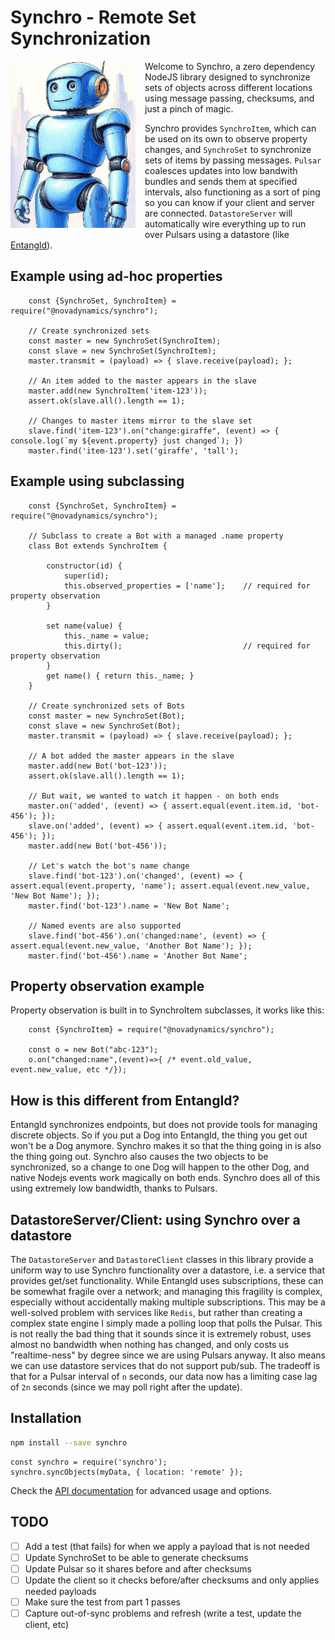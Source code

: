 # Synchro - Remote Set Synchronization
<img src="mascot.jpg" width="200" alt="Synchro Mascot" style="float: left; margin-right: 15px; margin-bottom: 10px;">
Welcome to Synchro, a zero dependency NodeJS library designed to synchronize sets of objects across different locations using message passing, checksums, and just a pinch of magic. 

Synchro provides `SynchroItem`, which can be used on its own to observe property changes, and `SynchroSet` to synchronize sets of items by passing messages. `Pulsar` coalesces updates into low bandwith bundles and sends them at specified intervals, also functioning as a sort of ping so you can know if your client and server are connected.  `DatastoreServer` will automatically wire everything up to run over Pulsars using a datastore (like [Entangld](https://www.npmjs.com/package/entangld)).


## Example using ad-hoc properties
```nodejs
    const {SynchroSet, SynchroItem} = require("@novadynamics/synchro");

    // Create synchronized sets
    const master = new SynchroSet(SynchroItem);
    const slave = new SynchroSet(SynchroItem);
    master.transmit = (payload) => { slave.receive(payload); };

    // An item added to the master appears in the slave
    master.add(new SynchroItem('item-123'));
    assert.ok(slave.all().length == 1);

    // Changes to master items mirror to the slave set
    slave.find('item-123').on("change:giraffe", (event) => { console.log(`my ${event.property} just changed`); })
    master.find('item-123').set('giraffe', 'tall');

```

## Example using subclassing
```nodejs
    const {SynchroSet, SynchroItem} = require("@novadynamics/synchro");

    // Subclass to create a Bot with a managed .name property
    class Bot extends SynchroItem {

        constructor(id) {
            super(id);                              
            this.observed_properties = ['name'];    // required for property observation
        }

        set name(value) {
            this._name = value;
            this.dirty();                           // required for property observation
        }
        get name() { return this._name; }
    }

    // Create synchronized sets of Bots
    const master = new SynchroSet(Bot);     
    const slave = new SynchroSet(Bot);
    master.transmit = (payload) => { slave.receive(payload); };

    // A bot added the master appears in the slave
    master.add(new Bot('bot-123'));
    assert.ok(slave.all().length == 1);

    // But wait, we wanted to watch it happen - on both ends
    master.on('added', (event) => { assert.equal(event.item.id, 'bot-456'); });
    slave.on('added', (event) => { assert.equal(event.item.id, 'bot-456'); });
    master.add(new Bot('bot-456'));

    // Let's watch the bot's name change
    slave.find('bot-123').on('changed', (event) => { assert.equal(event.property, 'name'); assert.equal(event.new_value, 'New Bot Name'); });
    master.find('bot-123').name = 'New Bot Name';

    // Named events are also supported
    slave.find('bot-456').on('changed:name', (event) => { assert.equal(event.new_value, 'Another Bot Name'); });
    master.find('bot-456').name = 'Another Bot Name';

```

## Property observation example
Property observation is built in to SynchroItem subclasses, it works like this:

```nodejs
    const {SynchroItem} = require("@novadynamics/synchro");

    const o = new Bot("abc-123");
    o.on("changed:name",(event)=>{ /* event.old_value, event.new_value, etc */});

```

## How is this different from Entangld?  
Entangld synchronizes endpoints, but does not provide tools for managing discrete objects.  So if you put a Dog into Entangld, the thing you get out won't be a Dog anymore.  Synchro makes it so that the thing going in is also the thing going out.  Synchro also causes the two objects to be synchronized, so a change to one Dog will happen to the other Dog, and native Nodejs events work magically on both ends.  Synchro does all of this using extremely low bandwidth, thanks to Pulsars.  

## DatastoreServer/Client: using Synchro over a datastore
The `DatastoreServer` and `DatastoreClient` classes in this library provide a uniform way to use Synchro functionality over a datastore, i.e. a service that provides get/set functionality.  While Entangld uses subscriptions, these can be somewhat fragile over a network; and managing this fragility is complex, especially without accidentally making multiple subscriptions.  This may be a well-solved problem with services like `Redis`, but rather than creating a complex state engine I simply made a polling loop that polls the Pulsar.  This is not really the bad thing that it sounds since it is extremely robust, uses almost no bandwidth when nothing has changed, and only costs us "realtime-ness" by degree since we are using Pulsars anyway.  It also means we can use datastore services that do not support pub/sub.  The tradeoff is that for a Pulsar interval of `n` seconds, our data now has a limiting case lag of `2n` seconds (since we may poll right after the update).

## Installation
```bash
npm install --save synchro
```


```nodejs
const synchro = require('synchro');
synchro.syncObjects(myData, { location: 'remote' });
```

Check the [API documentation](docs/API.md) for advanced usage and options.

## TODO
- [ ] Add a test (that fails) for when we apply a payload that is not needed
- [ ] Update SynchroSet to be able to generate checksums
- [ ] Update Pulsar so it shares before and after checksums
- [ ] Update the client so it checks before/after checksums and only applies needed payloads
- [ ] Make sure the test from part 1 passes
- [ ] Capture out-of-sync problems and refresh (write a test, update the client, etc)